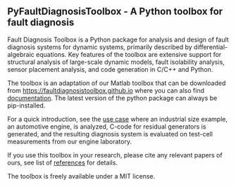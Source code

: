 PyFaultDiagnosisToolbox - A Python toolbox for fault diagnosis
--------

Fault Diagnosis Toolbox is a Python package for analysis and design of fault diagnosis systems for dynamic systems, 
primarily described by differential-algebraic equations. Key features of the toolbox are extensive support for 
structural analysis of large-scale dynamic models, fault isolability analysis, sensor placement analysis, 
and code generation in C/C++ and Python.

The toolbox is an adaptation of our Matlab toolbox that can be downloaded from https://faultdiagnosistoolbox.github.io where you 
can also find [documentation](https://faultdiagnosistoolbox.github.io/_releases/user-manual_2018-12-09.pdf). The latest version of the python package can always be pip-installed.

For a quick introduction, see the [use case](https://faultdiagnosistoolbox.github.io/usecase/) where an industrial 
size example, an automotive engine, is analyzed, C-code for residual generators is generated, and the resulting 
diagnosis system is evaluated on test-cell measurements from our engine laboratory.

If you use this toolbox in your research, please cite any relevant papers of ours, see list of 
[references](https://faultdiagnosistoolbox.github.io/references) for details.

The toolbox is freely available under a MIT license. 
